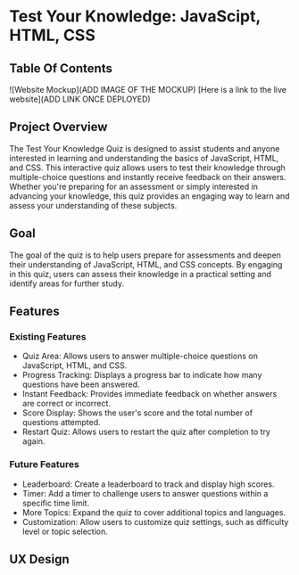 # Test Your Knowledge: JavaScipt, HTML, CSS

## Table Of Contents

![Website Mockup](ADD IMAGE OF THE MOCKUP)
[Here is a link to the live website](ADD LINK ONCE DEPLOYED)

## Project Overview
The Test Your Knowledge Quiz is designed to assist students and anyone interested in learning and understanding the basics of JavaScript, HTML, and CSS. This interactive quiz allows users to test their knowledge through multiple-choice questions and instantly receive feedback on their answers. Whether you're preparing for an assessment or simply interested in advancing your knowledge, this quiz provides an engaging way to learn and assess your understanding of these subjects.


## Goal
The goal of the quiz is to help users prepare for assessments and deepen their understanding of JavaScript, HTML, and CSS concepts. By engaging in this quiz, users can assess their knowledge in a practical setting and identify areas for further study.

## Features
### Existing Features
- Quiz Area: Allows users to answer multiple-choice questions on JavaScript, HTML, and CSS.
- Progress Tracking: Displays a progress bar to indicate how many questions have been answered.
- Instant Feedback: Provides immediate feedback on whether answers are correct or incorrect.
- Score Display: Shows the user's score and the total number of questions attempted.
- Restart Quiz: Allows users to restart the quiz after completion to try again.

### Future Features
- Leaderboard: Create a leaderboard to track and display high scores.
- Timer: Add a timer to challenge users to answer questions within a specific time limit.
- More Topics: Expand the quiz to cover additional topics and languages.
- Customization: Allow users to customize quiz settings, such as difficulty level or topic selection.

## UX Design
